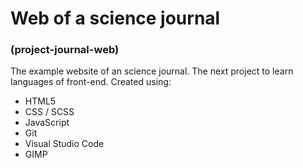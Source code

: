 # Web of a science journal 
### (project-journal-web)

The example website of an science journal. The next project to learn languages of front-end.
Created using: 
- HTML5 
- CSS / SCSS 
- JavaScript
- Git
- Visual Studio Code
- GIMP
